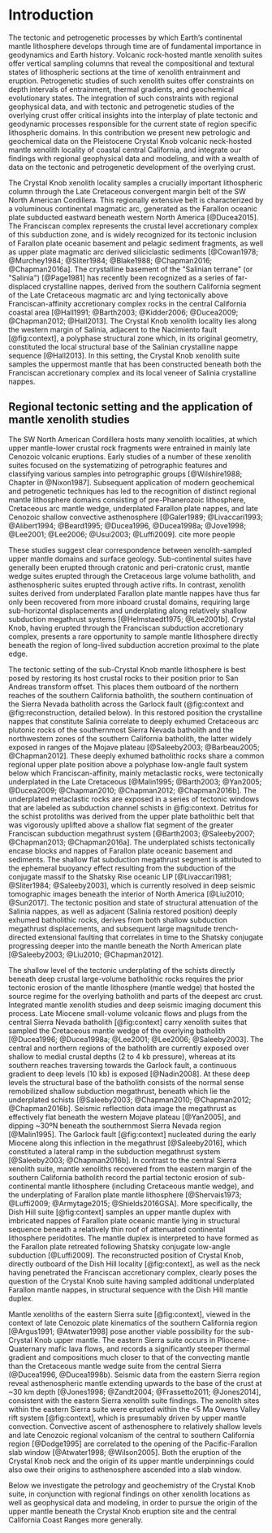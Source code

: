 Introduction
============

The tectonic and petrogenetic processes by which Earth’s continental mantle
lithosphere develops through time are of fundamental importance in geodynamics
and Earth history. Volcanic
rock-hosted mantle xenolith suites offer vertical sampling columns that reveal
the compositional and textural states of lithospheric sections at the time of
xenolith entrainment and eruption. Petrogenetic studies of such xenolith suites
offer constraints on depth intervals of entrainment, thermal gradients, and
geochemical evolutionary states. The integration of such constraints with
regional geophysical data, and with tectonic and petrogenetic studies of the
overlying crust offer critical insights into the interplay of plate tectonic
and geodynamic processes responsible for the current state of region specific
lithospheric domains. In this contribution we present new petrologic and
geochemical data on the Pleistocene Crystal Knob volcanic neck-hosted mantle
xenolith locality of coastal central California, and integrate our findings
with regional geophysical data and modeling, and with a wealth of data on the
tectonic and petrogenetic development of the overlying crust.

The Crystal Knob xenolith locality samples a crucially important lithospheric
column through the Late Cretaceous convergent margin belt of the SW North
American Cordillera. This regionally extensive belt is characterized by
a voluminous continental magmatic arc,
generated as the Farallon oceanic plate subducted eastward beneath western
North America [@Ducea2015]. The Franciscan complex represents the
crustal level accretionary complex of this subduction zone, and is widely
recognized for its tectonic inclusion of Farallon plate oceanic basement and
pelagic sediment fragments, as well as upper plate magmatic arc derived
siliciclastic sediments
[@Cowan1978; @Murchey1984; @Sliter1984; @Blake1988; @Chapman2016; @Chapman2016a].
The crystalline basement of the "Salinian terrane" (or "Salinia") [@Page1981] has
recently been recognized as a series of far-displaced crystalline nappes, derived
from the southern California segment of the Late Cretaceous magmatic arc
and lying tectonically above Franciscan-affinity accretionary complex rocks in the
central California coastal area
[@Hall1991; @Barth2003; @Kidder2006; @Ducea2009; @Chapman2012; @Hall2013].
The Crystal Knob xenolith locality lies along the western margin
of Salinia, adjacent to the Nacimiento fault [@fig:context],
a polyphase structural zone which, in its original geometry,
constituted the local structural base of the
Salinian crystalline nappe sequence [@Hall2013]. In this setting,
the Crystal Knob xenolith suite samples the uppermost mantle that has been
constructed beneath both the Franciscan accretionary complex and its local
veneer of Salinia crystalline nappes.

## Regional tectonic setting and the application of mantle xenolith studies

The SW North American Cordillera hosts many xenolith
localities, at which upper mantle-lower crustal rock fragments were entrained in
mainly late Cenozoic volcanic eruptions. Early studies of a number of these
xenolith suites focused on the systematizing of petrographic features and
classifying various samples into petrographic groups [@Wilshire1988; Chapter in @Nixon1987].
Subsequent application of modern geochemical and petrogenetic techniques has
led to the recognition of distinct regional mantle lithosphere domains
consisting of pre-Phanerozoic lithosphere, Cretaceous arc mantle wedge,
underplated Farallon plate nappes, and late Cenozoic shallow convective
asthenosphere
[@Galer1989; @Livaccari1993; @Alibert1994; @Beard1995; @Ducea1996, @Ducea1998a; @Jove1998; @Lee2001; @Lee2006; @Usui2003; @Luffi2009].
<fixme>cite more people</fixme>

These studies suggest clear correspondence between xenolith-sampled
upper mantle domains and surface geology. Sub-continental suites
have generally been erupted through cratonic and peri-cratonic crust,
mantle wedge suites erupted through the Cretaceous large volume batholith,
and asthenospheric suites erupted through active rifts.
In contrast, xenolith suites derived from
underplated Farallon plate mantle nappes have thus far only been recovered from
more inboard crustal domains, requiring large sub-horizontal displacements and
underplating along relatively shallow subduction megathrust systems [@Helmstaedt1975; @Lee2001b]. Crystal
Knob, having erupted through the Franciscan subduction accretionary complex,
presents a rare opportunity to sample mantle lithosphere directly beneath the
region of long-lived subduction accretion proximal to the plate edge.

The tectonic setting of the sub-Crystal Knob mantle lithosphere is best posed
by restoring its host crustal rocks to their position prior to San Andreas
transform offset. This places them outboard of the northern reaches of the southern California batholith, the southern continuation of the Sierra Nevada
batholith across the Garlock fault (@fig:context and @fig:reconstruction, detailed below). In this restored position the crystalline nappes that constitute Salinia
correlate to deeply exhumed Cretaceous arc plutonic rocks of the southernmost
Sierra Nevada batholith and the northwestern zones of the southern California
batholith, the latter widely exposed in ranges of the Mojave plateau
[@Saleeby2003; @Barbeau2005; @Chapman2012]. These deeply exhumed batholithic
rocks share a common regional upper plate position above a polyphase
low-angle fault system below which Franciscan-affinity, mainly metaclastic rocks,
were tectonically underplated in the Late Cretaceous
[@Malin1995; @Barth2003; @Yan2005; @Ducea2009; @Chapman2010; @Chapman2012; @Chapman2016b].
The underplated metaclastic rocks are exposed in a series of tectonic windows
that are labeled as subduction channel schists in @fig:context. Detritus for the
schist protoliths was derived from the upper plate batholithic belt that was
vigorously uplifted above a shallow flat segment of the greater Franciscan
subduction megathrust system [@Barth2003; @Saleeby2007; @Chapman2013; @Chapman2016a].
The underplated schists tectonically encase blocks and
nappes of Farallon plate oceanic basement and sediments. The shallow flat
subduction megathrust segment is attributed to the ephemeral buoyancy effect
resulting from the subduction of the conjugate massif to the Shatsky Rise
oceanic LIP [@Livaccari1981; @Sliter1984; @Saleeby2003], which is
currently resolved in deep seismic tomographic images beneath the interior of
North America [@Liu2010; @Sun2017]. The tectonic position and state of structural
attenuation of the Salinia nappes, as well as adjacent (Salinia restored
position) deeply exhumed batholithic rocks, derives from both shallow
subduction megathrust displacements, and subsequent large magnitude
trench-directed extensional faulting that correlates in time to the Shatsky
conjugate progressing deeper into the mantle beneath the North American plate
[@Saleeby2003; @Liu2010; @Chapman2012].

The shallow level of the tectonic underplating of the schists
directly beneath deep crustal large-volume batholithic rocks requires the prior
tectonic erosion of the mantle lithosphere (mantle wedge) that hosted the
source regime for the overlying batholith and parts of the deepest arc crust.
Integrated mantle xenolith studies and deep seismic imaging document this process.
Late Miocene small-volume
volcanic flows and plugs from the central Sierra Nevada batholith [@fig:context]
carry xenolith suites that sampled the Cretaceous mantle wedge of the overlying
batholith [@Ducea1996; @Ducea1998a; @Lee2001; @Lee2006; @Saleeby2003].
The central and northern regions of the batholith are currently
exposed over shallow to medial crustal depths (2 to 4 kb pressure), whereas at
its southern reaches traversing towards the Garlock fault, a continuous
gradient to deep levels (10 kb) is exposed [@Nadin2008]. At these
deep levels the structural base of the batholith consists of the normal sense
remobilized shallow subduction megathrust, beneath which lie the underplated
schists [@Saleeby2003; @Chapman2010; @Chapman2012; @Chapman2016b]. Seismic reflection
data image the megathrust as effectively flat beneath the western Mojave
plateau [@Yan2005], and dipping ~30ºN beneath the southernmost Sierra
Nevada region [@Malin1995]. The Garlock fault [@fig:context] nucleated during
the early Miocene along this inflection in the megathrust [@Saleeby2016],
which constituted a lateral ramp in the subduction
megathrust system [@Saleeby2003; @Chapman2016b]. In contrast to the
central Sierra xenolith suite, mantle xenoliths recovered from the eastern
margin of the southern California batholith record the partial tectonic erosion of
sub-continental mantle lithosphere (including Cretaceous mantle wedge), and the
underplating of Farallon plate mantle lithosphere [@Shervais1973; @Luffi2009; @Armytage2015; @Shields2016GSA].
More specifically, the Dish Hill suite [@fig:context] samples an upper
mantle duplex with imbricated nappes of Farallon plate oceanic mantle lying in
structural sequence beneath a relatively thin roof of attenuated continental
lithosphere peridotites. The mantle duplex is interpreted to have formed as the
Farallon plate retreated following Shatsky conjugate low-angle subduction
[@Luffi2009]. The reconstructed position of Crystal Knob, directly
outboard of the Dish Hill locality [@fig:context], as well as the neck having
penetrated the Franciscan accretionary complex, clearly poses the question of
the Crystal Knob suite having sampled additional underplated Farallon mantle
nappes, in structural sequence with the Dish Hill mantle duplex.

Mantle xenoliths of the eastern Sierra suite [@fig:context], viewed in the context of late
Cenozoic plate kinematics of the southern California region [@Argus1991; @Atwater1998]
pose another viable possibility for the sub-Crystal Knob upper mantle. The eastern Sierra suite occurs in
Pliocene-Quaternary mafic lava flows, and records a significantly steeper
thermal gradient and compositions much closer to that of the convecting mantle
than the Cretaceous mantle wedge suite from the central Sierra
(@Ducea1996, @Ducea1998b). Seismic data from the eastern Sierra region
reveal asthenospheric mantle extending upwards to the base of the crust at ~30 km
depth [@Jones1998; @Zandt2004; @Frassetto2011; @Jones2014],
consistent with the eastern Sierra xenolith suite findings.
The xenolith sites within the eastern Sierra suite were erupted within the <5 Ma
Owens Valley rift system [@fig:context], which is presumably driven by upper mantle convection.
Convective ascent of asthenosphere to relatively shallow levels and late
Cenozoic regional volcanism of the central to southern California region [@Dodge1995] are
correlated to the opening of the Pacific-Farallon slab window
[@Atwater1998; @Wilson2005].  Both the eruption of the Crystal Knob
neck and the origin of its upper mantle underpinnings could also owe their origins to
asthenosphere ascended into a slab window.

Below we investigate the petrology and
geochemistry of the Crystal Knob suite, in conjunction with
regional findings on other xenolith locations as well as geophysical data and
modeling, in order to pursue the origin of the upper mantle beneath the Crystal
Knob eruption site and the central California Coast Ranges more
generally.

<!--[[context]]-->

<!--[[field_photo]]-->

